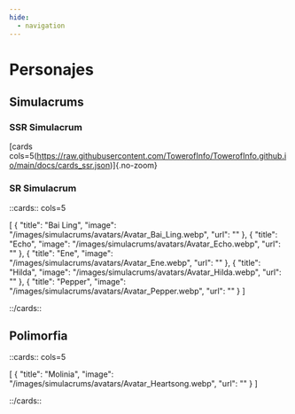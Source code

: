 ```yaml
---
hide:
  - navigation
---
```


# **Personajes**

## **Simulacrums**

### **SSR** Simulacrum

[cards cols=5(https://raw.githubusercontent.com/TowerofInfo/TowerofInfo.github.io/main/docs/cards_ssr.json)]{.no-zoom}

### **SR** Simulacrum

::cards:: cols=5 

[
 {
      "title": "Bai Ling",
      "image": "/images/simulacrums/avatars/Avatar_Bai_Ling.webp",
      "url": ""
    },
    {
      "title": "Echo",
      "image": "/images/simulacrums/avatars/Avatar_Echo.webp",
      "url": ""
    },
    {
      "title": "Ene",
      "image": "/images/simulacrums/avatars/Avatar_Ene.webp",
      "url": ""
    },
    {
      "title": "Hilda",
      "image": "/images/simulacrums/avatars/Avatar_Hilda.webp",
      "url": ""
    },
    {
      "title": "Pepper",
      "image": "/images/simulacrums/avatars/Avatar_Pepper.webp",
      "url": ""
    }
  ]

::/cards::

## **Polimorfia**

::cards:: cols=5

[
 {
      "title": "Molinia",
      "image": "/images/simulacrums/avatars/Avatar_Heartsong.webp",
      "url": ""
    }
  ]

::/cards::
